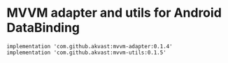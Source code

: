# MVVM adapter and utils for Android DataBinding

```
implementation 'com.github.akvast:mvvm-adapter:0.1.4'
implementation 'com.github.akvast:mvvm-utils:0.1.5'
```